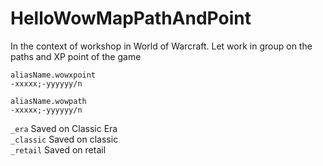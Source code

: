 # HelloWowMapPathAndPoint

In the context of workshop in World of Warcraft. Let work in group on the paths and XP point of the game


```aliasName.wowxpoint```   
`-xxxxx;-yyyyyy/n`   

```aliasName.wowpath```  
`-xxxxx;-yyyyyy/n`   

`_era` Saved on Classic Era    
`_classic` Saved on classic  
`_retail` Saved on retail  


